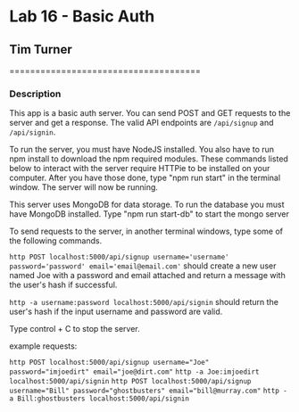 # Lab 16 - Basic Auth
## Tim Turner
=====================================

### Description

This app is a basic auth server.  You can send POST and GET requests to the server and get a response.  The valid API endpoints are `/api/signup` and `/api/signin`.

To run the server, you must have NodeJS installed.  You also have to run npm install to download the npm required modules.  These commands listed below to interact with the server require HTTPie to be installed on your computer.  After you have those done, type "npm run start" in the terminal window.  The server will now be running.

This server uses MongoDB for data storage.  To run the database you must have MongoDB installed.  Type "npm run start-db" to start the mongo server

To send requests to the server, in another terminal windows, type some of the following commands.


`http POST localhost:5000/api/signup username='username' password='password' email='email@email.com'` should create a new user named Joe with a password and email attached and return a message with the user's hash if successful.

`http -a username:password localhost:5000/api/signin` should return the user's hash if the input username and password are valid.

Type control + C to stop the server.

example requests:

`http POST localhost:5000/api/signup username="Joe" password="imjoedirt" email="joe@dirt.com"`
`http -a Joe:imjoedirt localhost:5000/api/signin`
`http POST localhost:5000/api/signup username="Bill" password="ghostbusters" email="bill@murray.com"`
`http -a Bill:ghostbusters localhost:5000/api/signin`
